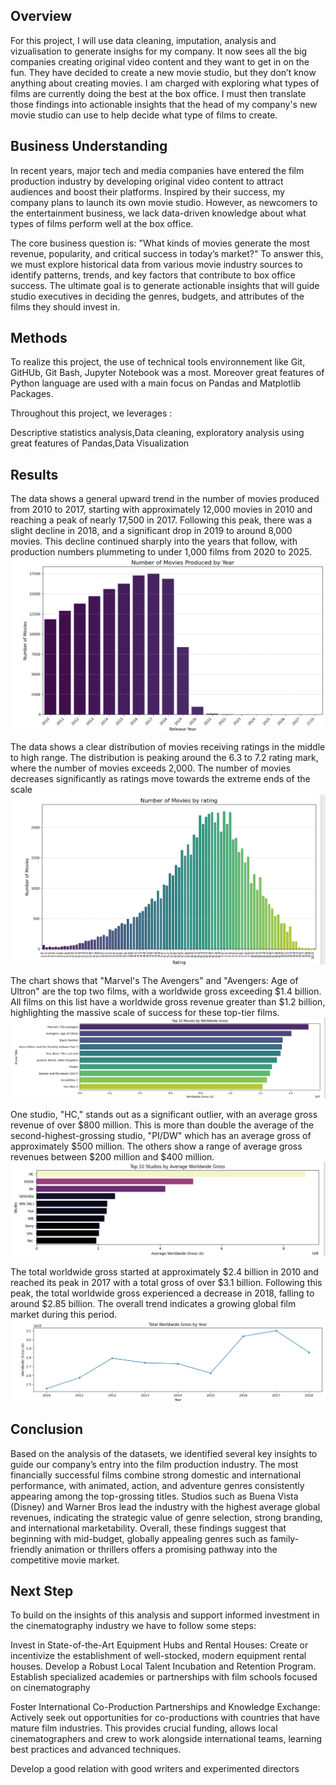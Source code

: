 ## Overview
For this project, I will use data cleaning, imputation, analysis and vizualisation to generate insighs for my company. It now sees all the big companies creating original video content and they want to get in on the fun. They have decided to create a new movie studio, but they don’t know anything about creating movies. I am charged with exploring what types of films are currently doing the best at the box office. I must then translate those findings into actionable insights that the head of my company's new movie studio can use to help decide what type of films to create.

## Business Understanding
In recent years, major tech and media companies have entered the film production industry by developing original video content to attract audiences and boost their platforms. Inspired by their success, my company plans to launch its own movie studio. However, as newcomers to the entertainment business, we lack data-driven knowledge about what types of films perform well at the box office.

The core business question is: "What kinds of movies generate the most revenue, popularity, and critical success in today’s market?" To answer this, we must explore historical data from various movie industry sources to identify patterns, trends, and key factors that contribute to box office success. The ultimate goal is to generate actionable insights that will guide studio executives in deciding the genres, budgets, and attributes of the films they should invest in.

## 


## Methods
To realize this project, the use of technical tools environnement like Git, GitHUb, Git Bash, Jupyter Notebook was a most. Moreover great features of Python language are used with a main focus on Pandas and Matplotlib  Packages.

Throughout this project, we leverages :

Descriptive statistics analysis,Data cleaning, exploratory analysis using great features of Pandas,Data Visualization

## Results
The data shows a general upward trend in the number of movies produced from 2010 to 2017, starting with approximately 12,000 movies in 2010 and reaching a peak of nearly 17,500 in 2017. Following this peak, there was a slight decline in 2018, and a significant drop in 2019 to around 8,000 movies. This decline continued sharply into the years that follow, with production numbers plummeting to under 1,000 films from 2020 to 2025.
![Distribution](im1.png)

The data shows a clear distribution of movies receiving ratings in the middle to high range. The distribution is peaking around the 6.3 to 7.2 rating mark, where the number of movies exceeds 2,000. The number of movies decreases significantly as ratings move towards the extreme ends of the scale
![Distribution](im2.png)

The chart shows that "Marvel's The Avengers" and "Avengers: Age of Ultron" are the top two films, with a worldwide gross exceeding $1.4 billion.  All films on this list have a worldwide gross revenue greater than $1.2 billion, highlighting the massive scale of success for these top-tier films.
![Distribution](im3.png)

One studio, "HC," stands out as a significant outlier, with an average gross revenue of over $800 million. This is more than double the average of the second-highest-grossing studio, "PI/DW" which has an average gross of approximately $500 million. The others show a range of average gross revenues between $200 million and $400 million.
![Distribution](im4.png)

The total worldwide gross started at approximately $2.4 billion in 2010 and reached its peak in 2017 with a total gross of over $3.1 billion. Following this peak, the total worldwide gross experienced a decrease in 2018, falling to around $2.85 billion. The overall trend indicates a growing global film market during this period.
![Distribution](m5.png)


## Conclusion
Based on the analysis of the datasets, we identified several key insights to guide our company’s entry into the film production industry. The most financially successful films combine strong domestic and international performance, with animated, action, and adventure genres consistently appearing among the top-grossing titles. Studios such as Buena Vista (Disney) and Warner Bros lead the industry with the highest average global revenues, indicating the strategic value of genre selection, strong branding, and international marketability. Overall, these findings suggest that beginning with mid-budget, globally appealing genres such as family-friendly animation or thrillers offers a promising pathway into the competitive movie market.

## Next Step
To build on the insights of this analysis and support informed investment in the cinematography industry we have to follow some steps:

Invest in State-of-the-Art Equipment Hubs and Rental Houses: Create or incentivize the establishment of well-stocked, modern equipment rental houses. Develop a Robust Local Talent Incubation and Retention Program. Establish specialized academies or partnerships with film schools focused on cinematography

Foster International Co-Production Partnerships and Knowledge Exchange: Actively seek out opportunities for co-productions with countries that have mature film industries. This provides crucial funding, allows local cinematographers and crew to work alongside international teams, learning best practices and advanced techniques.

Develop a good relation with good writers and experimented directors
